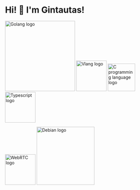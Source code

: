 # Hi! 👋 I'm Gintautas! 
<img src="https://upload.wikimedia.org/wikipedia/commons/thumb/0/05/Go_Logo_Blue.svg/1200px-Go_Logo_Blue.svg.png" alt="Golang logo" width=230 /> <img src="https://raw.githubusercontent.com/vlang/v-logo/master/dist/v-logo.svg?sanitize=true" alt="Vlang logo" width=100 /> <img src="https://upload.wikimedia.org/wikipedia/commons/thumb/1/18/C_Programming_Language.svg/695px-C_Programming_Language.svg.png" alt="C programming language logo" width=90 /> <img src="https://upload.wikimedia.org/wikipedia/commons/4/4c/Typescript_logo_2020.svg" alt="Typescript logo" width=100 />


<img src="https://blog.wildix.com/wp-content/uploads/2016/11/webrtc-logo-vert-retro-255x305-1.png" alt="WebRTC logo" width=100 /> <img src="https://www.debian.org/Pics/debian-logo-1024x576.png" alt="Debian logo" width=190 />
